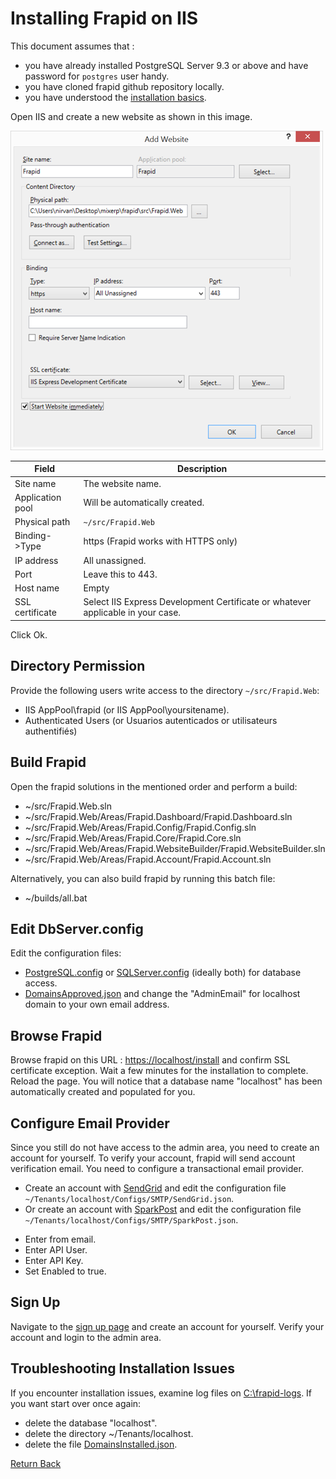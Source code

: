 # Installing Frapid on IIS

This document assumes that :

* you have already installed PostgreSQL Server 9.3 or above and have password for `postgres` user handy.
* you have cloned frapid github repository locally.
* you have understood the [installation basics](README.md).

Open IIS and create a new website as shown in this image.

![Frapid IIS Website](images/iis.png)

| Field                         | Description                                                                           |
|-------------------------------|---------------------------------------------------------------------------------------|
| Site name                     | The website name.                                                                     |
| Application pool              | Will be automatically created.                                                        |
| Physical path                 | `~/src/Frapid.Web`                                                                    |
| Binding->Type                 | https (Frapid works with HTTPS only)                                                  |
| IP address                    | All unassigned.                                                                       |
| Port                          | Leave this to 443.                                                                    |
| Host name                     | Empty                                                                                 |
| SSL certificate               | Select IIS Express Development Certificate or whatever applicable in your case.       |

Click Ok.

## Directory Permission

Provide the following users write access to the directory `~/src/Frapid.Web`:

* IIS AppPool\frapid (or IIS AppPool\yoursitename).
* Authenticated Users (or Usuarios autenticados or utilisateurs authentifiés)

## Build Frapid

Open the frapid solutions in the mentioned order and perform a build:

* ~/src/Frapid.Web.sln
* ~/src/Frapid.Web/Areas/Frapid.Dashboard/Frapid.Dashboard.sln
* ~/src/Frapid.Web/Areas/Frapid.Config/Frapid.Config.sln
* ~/src/Frapid.Web/Areas/Frapid.Core/Frapid.Core.sln
* ~/src/Frapid.Web/Areas/Frapid.WebsiteBuilder/Frapid.WebsiteBuilder.sln
* ~/src/Frapid.Web/Areas/Frapid.Account/Frapid.Account.sln

Alternatively, you can also build frapid by running this batch file:

* ~/builds/all.bat

## Edit DbServer.config

Edit the configuration files:

* [PostgreSQL.config](../configs/PostgreSQL.config.md) or [SQLServer.config](../configs/SQLServer.config.md) (ideally both) for database access.
* [DomainsApproved.json](../configs/DomainsApproved.json.md) and change the "AdminEmail" for localhost domain to your own email address.

## Browse Frapid

Browse frapid on this URL : [https://localhost/install](https://localhost/install) and confirm SSL certificate exception. Wait a few minutes for the installation to complete. Reload the page.
You will notice that a database name "localhost" has been automatically created and populated for you.

## Configure Email Provider

Since you still do not have access to the admin area, you need to create an account for yourself. To verify your account, frapid will send account verification email.
You need to configure a transactional email provider.

- Create an account with [SendGrid](http://sendgrid.com/) and edit the configuration file `~/Tenants/localhost/Configs/SMTP/SendGrid.json`.
- Or create an account with [SparkPost](https://www.sparkpost.com/) and edit the configuration file `~/Tenants/localhost/Configs/SMTP/SparkPost.json`.
* Enter from email.
* Enter API User.
* Enter API Key.
* Set Enabled to true.

## Sign Up

Navigate to the [sign up page](https://localhost/account/sign-up) and create an account for yourself. Verify your account and login to the admin area.

## Troubleshooting Installation Issues

If you encounter installation issues, examine log files on [C:\frapid-logs](../configs/Parameters.config.md). If you want start over once again:

* delete the database "localhost".
* delete the directory ~/Tenants/localhost.
* delete the file [DomainsInstalled.json](../configs/DomainsInstalled.json.md).

[Return Back](../../README.md)
